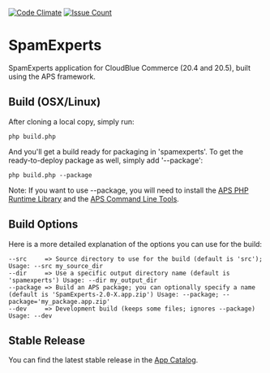 [![Code Climate](https://codeclimate.com/github/SpamExperts/aps2-addon/badges/gpa.svg)](https://codeclimate.com/github/SpamExperts/aps2-addon) [![Issue Count](https://codeclimate.com/github/SpamExperts/aps2-addon/badges/issue_count.svg)](https://codeclimate.com/github/SpamExperts/aps2-addon)

# SpamExperts

SpamExperts application for CloudBlue Commerce (20.4 and 20.5), built using the APS framework.

## Build (OSX/Linux)

After cloning a local copy, simply run:

```
php build.php
```

And you'll get a build ready for packaging in 'spamexperts'. To get the ready-to-deploy package as well, simply add '--package':

```
php build.php --package
```

Note: If you want to use --package, you will need to install the [APS PHP Runtime Library](https://doc.apsstandard.org/2.1/tools/php-lib/) and the [APS Command Line Tools](https://doc.apsstandard.org/2.1/tools/cli-tools/).

## Build Options

Here is a more detailed explanation of the options you can use for the build:
```
--src     => Source directory to use for the build (default is 'src'); Usage: --src my_source_dir
--dir     => Use a specific output directory name (default is 'spamexperts') Usage: --dir my_output_dir
--package => Build an APS package; you can optionally specify a name (default is 'SpamExperts-2.0-X.app.zip') Usage: --package; --package='my_package.app.zip'
--dev     => Development build (keeps some files; ignores --package) Usage: --dev
```

## Stable Release

You can find the latest stable release in the [App Catalog](https://dev.apsstandard.org/apps/).
